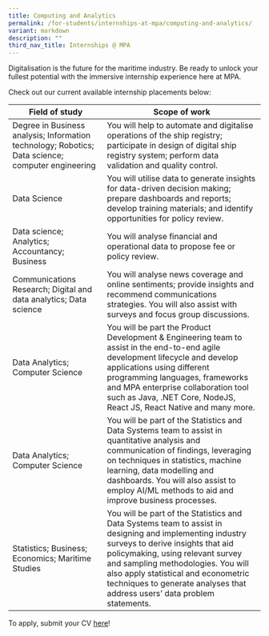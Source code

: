```yaml
---
title: Computing and Analytics
permalink: /for-students/internships-at-mpa/computing-and-analytics/
variant: markdown
description: ""
third_nav_title: Internships @ MPA
---
```

Digitalisation is the future for the maritime industry. Be ready to unlock your fullest potential with the immersive internship experience here at MPA. 

Check out our current available internship placements below:

| Field of study | Scope of work |
| -------- | -------- |
| Degree in Business analysis; Information technology; Robotics; Data science; computer engineering     | You will help to automate and digitalise operations of the ship registry; participate in design of digital ship registry system; perform data validation and quality control.     |
| Data Science     | You will utilise data to generate insights for data-driven decision making; prepare dashboards and reports; develop training materials; and identify opportunities for policy review.      |
| Data science; Analytics; Accountancy; Business     | You will analyse financial and operational data to propose fee or policy review.     |
| Communications Research; Digital and data analytics; Data science     | You will analyse news coverage and online sentiments; provide insights and recommend communications strategies. You will also assist with surveys and focus group discussions.       |
| Data Analytics; Computer Science     | You will be part the Product Development & Engineering team to assist in the end-to-end agile development lifecycle and develop applications using different programming languages, frameworks and MPA enterprise collaboration tool such as Java, .NET Core, NodeJS, React JS, React Native and many more.     |
| Data Analytics; Computer Science     | You will be part of the Statistics and Data Systems team to assist in quantitative analysis and communication of findings, leveraging on techniques in statistics, machine learning, data modelling and dashboards. You will also assist to employ AI/ML methods to aid and improve business processes.     |
| Statistics; Business; Economics; Maritime Studies      | You will be part of the Statistics and Data Systems team to assist in designing and implementing industry surveys to derive insights that aid policymaking, using relevant survey and sampling methodologies. You will also apply statistical and econometric techniques to generate analyses that address users’ data problem statements.     |

To apply, submit your CV [here](https://go.gov.sg/mpa-internships-application)!